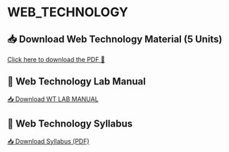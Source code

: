 # WEB_TECHNOLOGY
## 📥 Download Web Technology Material (5 Units)

[Click here to download the PDF 📄](https://raw.githubusercontent.com/Aravinda-kumar-S/WEB_TECHNOLOGY/main/WEB%20TECH/8.%20Web%20Technology%20Materials%20(5%20Units).pdf.pdf)
## 🧪 Web Technology Lab Manual

[📥 Download WT LAB MANUAL](https://raw.githubusercontent.com/Aravinda-kumar-S/WEB_TECHNOLOGY/main/WEB%20TECH/WT%20LAB%20MANUAL.pdf)
## 📘 Web Technology Syllabus

[📥 Download Syllabus (PDF)](https://raw.githubusercontent.com/Aravinda-kumar-S/WEB_TECHNOLOGY/main/WEB%20TECH/c839640e-4a4b-4e21-84c4-5119e2850f0a.pdf)


